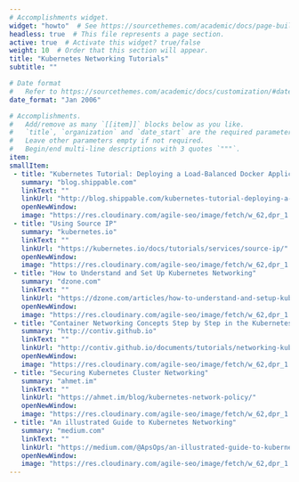 ```yaml
---
# Accomplishments widget.
widget: "howto"  # See https://sourcethemes.com/academic/docs/page-builder/
headless: true  # This file represents a page section.
active: true  # Activate this widget? true/false
weight: 10  # Order that this section will appear.
title: "Kubernetes Networking Tutorials"
subtitle: ""

# Date format
#   Refer to https://sourcethemes.com/academic/docs/customization/#date-format
date_format: "Jan 2006"

# Accomplishments.
#   Add/remove as many `[[item]]` blocks below as you like.
#   `title`, `organization` and `date_start` are the required parameters.
#   Leave other parameters empty if not required.
#   Begin/end multi-line descriptions with 3 quotes `"""`.
item: 
smallItem: 
 - title: "Kubernetes Tutorial: Deploying a Load-Balanced Docker Application"
   summary: "blog.shippable.com"
   linkText: ""
   linkUrl: "http://blog.shippable.com/kubernetes-tutorial-deploying-a-load-balanced-docker-application"
   openNewWindow: 
   image: "https://res.cloudinary.com/agile-seo/image/fetch/w_62,dpr_1.0,d_blank_am8gzx.png/https%3A%2F%2Flogo.clearbit.com%2Fblog.shippable.com%3Fsize%3D250"
 - title: "Using Source IP"
   summary: "kubernetes.io"
   linkText: ""
   linkUrl: "https://kubernetes.io/docs/tutorials/services/source-ip/"
   openNewWindow: 
   image: "https://res.cloudinary.com/agile-seo/image/fetch/w_62,dpr_1.0,d_blank_am8gzx.png/https%3A%2F%2Flogo.clearbit.com%2Fkubernetes.io%3Fsize%3D250"
 - title: "How to Understand and Set Up Kubernetes Networking"
   summary: "dzone.com"
   linkText: ""
   linkUrl: "https://dzone.com/articles/how-to-understand-and-setup-kubernetes-networking"
   openNewWindow: 
   image: "https://res.cloudinary.com/agile-seo/image/fetch/w_62,dpr_1.0,d_blank_am8gzx.png/https%3A%2F%2Flogo.clearbit.com%2Fdzone.com%3Fsize%3D250"
 - title: "Container Networking Concepts Step by Step in the Kubernetes Environment"
   summary: "http://contiv.github.io"
   linkText: ""
   linkUrl: "http://contiv.github.io/documents/tutorials/networking-kubernetes-16.html"
   openNewWindow: 
   image: "https://res.cloudinary.com/agile-seo/image/fetch/w_62,dpr_1.0,d_blank_am8gzx.png/https%3A%2F%2Flogo.clearbit.com%2Fhttp%3A%2F%2Fcontiv.github.io%3Fsize%3D250"
 - title: "Securing Kubernetes Cluster Networking"
   summary: "ahmet.im"
   linkText: ""
   linkUrl: "https://ahmet.im/blog/kubernetes-network-policy/"
   openNewWindow: 
   image: "https://res.cloudinary.com/agile-seo/image/fetch/w_62,dpr_1.0,d_blank_am8gzx.png/https%3A%2F%2Flogo.clearbit.com%2Fahmet.im%3Fsize%3D250"
 - title: "An illustrated Guide to Kubernetes Networking"
   summary: "medium.com"
   linkText: ""
   linkUrl: "https://medium.com/@ApsOps/an-illustrated-guide-to-kubernetes-networking-part-1-d1ede3322727"
   openNewWindow: 
   image: "https://res.cloudinary.com/agile-seo/image/fetch/w_62,dpr_1.0,d_blank_am8gzx.png/https%3A%2F%2Flogo.clearbit.com%2Fmedium.com%3Fsize%3D250"
---
```


